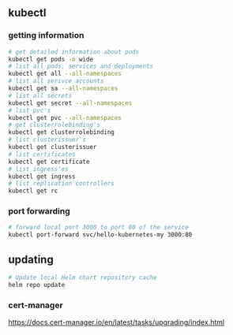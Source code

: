 ## kubectl

### getting information

```bash
# get detailed information about pods
kubectl get pods -o wide
# list all pods, services and deployments
kubectl get all --all-namespaces
# list all serivce accounts
kubectl get sa --all-namespaces
# list all secrets
kubectl get secret --all-namespaces
# list pvc's
kubectl get pvc --all-namespaces
# get clusterrolebinding's
kubectl get clusterrolebinding
# list clusterissuer's
kubectl get clusterissuer
# list certificates
kubectl get certificate
# list ingress'es
kubectl get ingress
# list replication controllers
kubectl get rc
```

### port forwarding

```bash
# forward local port 3000 to port 80 of the service
kubectl port-forward svc/hello-kubernetes-my 3000:80
```

## updating

```bash
# Update local Helm chart repository cache
helm repo update
```

### cert-manager

https://docs.cert-manager.io/en/latest/tasks/upgrading/index.html
